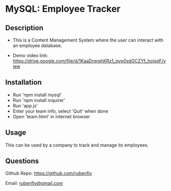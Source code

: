 # MySQL: Employee Tracker

## Description 

  * This is a Content Management System where the user can interact with an employee database.

  * Demo video link: https://drive.google.com/file/d/1KaaDrqrqhKRz1_qvp0xdGCZYf_hojspF/view
  
## Installation

   * Run 'npm install mysql' 
   * Run 'npm install inquirer' 
   * Run 'app.js'
   * Enter your team info, select 'Quit' when done
   * Open 'team.html' in internet browser

## Usage 

  This can be used by a company to track and manage its employees.

## Questions

Github Repo: https://github.com/rubenfiv

Email: rubenfiv@gmail.com
